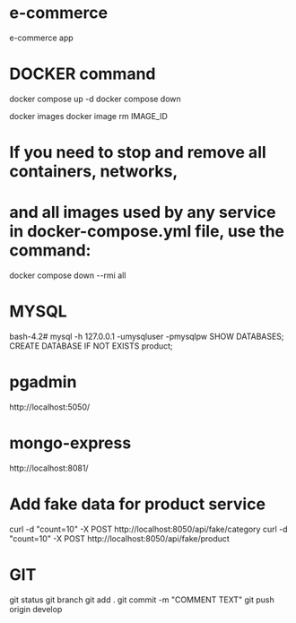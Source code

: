 # e-commerce
e-commerce app

# DOCKER command
docker compose up -d
docker compose down

docker images
docker image rm IMAGE_ID

# If you need to stop and remove all containers, networks, 
# and all images used by any service in docker-compose.yml file, use the command:
docker compose down --rmi all

# MYSQL
bash-4.2# mysql -h 127.0.0.1 -umysqluser -pmysqlpw
SHOW DATABASES;
CREATE DATABASE IF NOT EXISTS product;

# pgadmin
http://localhost:5050/

# mongo-express
http://localhost:8081/

# Add fake data for product service
curl -d "count=10" -X POST http://localhost:8050/api/fake/category
curl -d "count=10" -X POST http://localhost:8050/api/fake/product

# GIT
git status
git branch
git add .
git commit -m "COMMENT TEXT"
git push origin develop